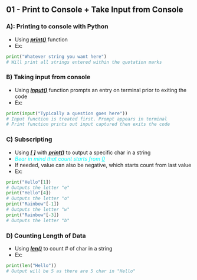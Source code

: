 ## 01 - Print to Console + Take Input from Console 

### A): Printing to console with Python
- Using <u>***print()***</u> function
- Ex:
~~~python
print("Whatever string you want here")
# Will print all strings entered within the quotation marks
~~~

### B) Taking input from console
- Using <u>***input()***</u> function prompts an entry on terminal prior to exiting the code
- Ex:
~~~python
print(input("Typically a question goes here"))
# Input function is treated first. Prompt appears in terminal
# Print function prints out input captured then exits the code
~~~

### C) Subscripting
- Using <u>***[ ]***</u> with <u>***print()***</u> to output a specific char in a string
- <font color="cyan">*Bear in mind that count starts from <u>0</u>*</font>
- If needed, value can also be negative, which starts count from last value
- Ex:
~~~python
print("Hello"[1])
# Outputs the letter "e"
print("Hello"[4])
# Outputs the letter "o"
print("Rainbow"[-1])
# Outputs the letter "w"
print("Rainbow"[-3])
# Outputs the letter "b"
~~~

### D) Counting Length of Data
- Using <u>***len()***</u> to count # of char in a string
- Ex:
~~~python
print(len("Hello"))
# Output will be 5 as there are 5 char in "Hello"